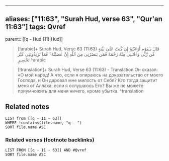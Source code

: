 
---
aliases: ["11:63", "Surah Hud, verse 63", "Qur'an 11:63"]
tags: Qvref
---

parent:: [[q - Hud (11)|Hud]]

> [!arabic]+ Surah Hud, Verse 63 (11:63)
> <span class="quran-arabic">قَالَ يَـٰقَوْمِ أَرَءَيْتُمْ إِن كُنتُ عَلَىٰ بَيِّنَةٍ مِّن رَّبِّى وَءَاتَىٰنِى مِنْهُ رَحْمَةً فَمَن يَنصُرُنِى مِنَ ٱللَّهِ إِنْ عَصَيْتُهُۥ ۖ فَمَا تَزِيدُونَنِى غَيْرَ تَخْسِيرٍ</span>
^arabic

> [!translation]+ Surah Hud, Verse 63 (11:63) - Translation
> Он сказал: «О мой народ! А что, если я опираюсь на доказательство от моего Господа, и Он даровал мне милость от Себя? Кто тогда защитит меня от Аллаха, если я ослушаюсь Его? Вы же не можете приумножить для меня ничего, кроме убытка.
^translation



## Related notes
```dataview
LIST from [[q - 11 - 63]]
WHERE !contains(file.name, "q - ")
SORT file.name ASC
```

### Related verses (footnote backlinks)
```dataview
LIST FROM [[q - 11 - 63]] AND #Qvref
SORT file.name ASC
```

